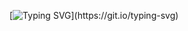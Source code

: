 [![Typing SVG](https://readme-typing-svg.demolab.com?font=Fira+Code&pause=1000&color=00D701&width=435&lines=while+True%3A+print('hello+world'))](https://git.io/typing-svg)

